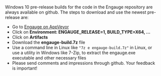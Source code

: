 Windows 10 pre-release builds for the code in the Engauge repository are always available on github.
The steps to download and use the newest pre-release are:

* Go to [Engauge on AppVeyor](https://ci.appveyor.com/project/markummitchell/engauge-digitizer/branch/master)
* Click on **Environment: ENGAUGE_RELEASE=1, BUILD_TYPE=X64, ...**
* Click on **Artifacts**
* Download the **engauge-build.7z** file
* Use a command line in Linux like `"7z e engauge-build.7z"` in Linux, or use a utility in Windows like 7-Zip, to extract
  the engauge.exe executable and other necessary files
* Please send comments and impressions through github. Your feedback is important!
